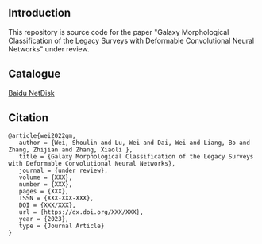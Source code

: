 ## Introduction

This repository is source code for the paper "Galaxy Morphological Classification of the Legacy Surveys with Deformable Convolutional Neural Networks" under review.

## Catalogue
[Baidu NetDisk](https://pan.baidu.com/s/1wk-mj7jABl6sZvCYZ0Ki8w?pwd=dvnd)

## Citation
```
@article{wei2022gm,
   author = {Wei, Shoulin and Lu, Wei and Dai, Wei and Liang, Bo and Zhang, Zhijian and Zhang, Xiaoli },
   title = {Galaxy Morphological Classification of the Legacy Surveys with Deformable Convolutional Neural Networks},
   journal = {under review},
   volume = {XXX},
   number = {XXX},
   pages = {XXX},
   ISSN = {XXX-XXX-XXX},
   DOI = {XXX/XXX},
   url = {https://dx.doi.org/XXX/XXX},
   year = {2023},
   type = {Journal Article}
}
```